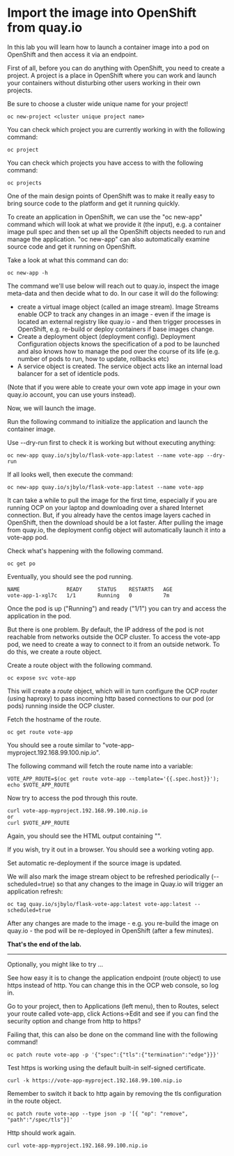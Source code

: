 # Import the image into OpenShift from quay.io 

In this lab you will learn how to launch a container image into a pod on OpenShift and then access it via an endpoint.

First of all, before you can do anything with OpenShift, you need to create a project.  A project is a place in OpenShift where you can work and launch your containers without disturbing other users working in their own projects. 

Be sure to choose a cluster wide unique name for your project!

```
oc new-project <cluster unique project name>
```

You can check which project you are currently working in with the following command:

```
oc project
```

You can check which projects you have access to with the following command:

```
oc projects
```

One of the main design points of OpenShift was to make it really easy to bring source code to the platform and get it running quickly. 

To create an application in OpenShift, we can use the "oc new-app" command which will look at what we provide it (the input), e.g. a container image pull spec and then set up all the OpenShift objects needed to run and manage the application. "oc new-app" can also automatically examine source code and get it running on OpenShift.

Take a look at what this command can do:

```
oc new-app -h
```

The command we'll use below will reach out to quay.io, inspect the image meta-data and then decide what to do. In our case it will do the following:
- create a virtual image object (called an image stream).  Image Streams enable OCP to track any changes in an image - even if the image is located an external registry like quay.io - and then trigger processes in OpenShift, e.g. re-build or deploy containers if base images change.
- Create a deployment object (deployment config).  Deployment Configuration objects knows the specification of a pod to be launched and also knows how to manage the pod over the course of its life (e.g. number of pods to run, how to update, rollbacks etc) 
- A service object is created.  The service object acts like an internal load balancer for a set of identicle pods. 

(Note that if you were able to create your own vote app image in your own quay.io account, you can use yours instead).

Now, we will launch the image. 

Run the following command to initialize the application and launch the container image.

Use --dry-run first to check it is working but without executing anything:

```
oc new-app quay.io/sjbylo/flask-vote-app:latest --name vote-app --dry-run 
```

If all looks well, then execute the command: 

```
oc new-app quay.io/sjbylo/flask-vote-app:latest --name vote-app 
```

It can take a while to pull the image for the first time, especially if you are running OCP on your laptop and downloading over a shared Internet connection.   But, if you already have the centos image layers cached in OpenShift, then the download should be a lot faster. 
After pulling the image from quay.io, the deployment config object will automatically launch it into a vote-app pod. 

Check what's happening with the following command.

```
oc get po
```

Eventually, you should see the pod running.

```
NAME               READY     STATUS    RESTARTS   AGE
vote-app-1-xgl7c   1/1       Running   0          7m
```

Once the pod is up ("Running") and ready ("1/1") you can try and access the application in the pod.


But there is one problem.  By default, the IP address of the pod is not reachable from networks outside the OCP cluster. To access the vote-app pod, we need to create a way to connect to it from an outside network.  To do this, we create a route object.  

Create a route object with the following command.

```
oc expose svc vote-app
```

This will create a _route_ object, which will in turn configure the OCP router (using haproxy) to pass incoming http based connections to our pod (or pods) running inside the OCP cluster. 

Fetch the hostname of the route.

```
oc get route vote-app 
```

You should see a route similar to "vote-app-myproject.192.168.99.100.nip.io".

The following command will fetch the route name into a variable:

```
VOTE_APP_ROUTE=$(oc get route vote-app --template='{{.spec.host}}'); echo $VOTE_APP_ROUTE
```

Now try to access the pod through this route.

```
curl vote-app-myproject.192.168.99.100.nip.io
or 
curl $VOTE_APP_ROUTE
```

Again, you should see the HTML output containing "<title>Favourite Linux distribution</title>". 

If you wish, try it out in a browser.  You should see a working voting app.

Set automatic re-deployment if the source image is updated. 

We will also mark the image stream object to be refreshed periodically (--scheduled=true) so that any changes to the image in Quay.io will trigger an application refresh:

```
oc tag quay.io/sjbylo/flask-vote-app:latest vote-app:latest --scheduled=true
```

After any changes are made to the image - e.g. you re-build the image on quay.io - the pod will be re-deployed in OpenShift (after a few minutes). 

**That's the end of the lab.**

---
Optionally, you might like to try ...

See how easy it is to change the application endpoint (route object) to use https instead of http. 
You can change this in the OCP web console, so log in.

Go to your project, then to Applications (left menu), then to Routes, select your route called vote-app, click Actions->Edit and see if you can find the security option and change from http to https?

Failing that, this can also be done on the command line with the following command!

```
oc patch route vote-app -p '{"spec":{"tls":{"termination":"edge"}}}'
```

Test https is working using the default built-in self-signed certificate. 

```
curl -k https://vote-app-myproject.192.168.99.100.nip.io
```

Remember to switch it back to http again by removing the tls configuration in the route object.

```
oc patch route vote-app --type json -p '[{ "op": "remove", "path":"/spec/tls"}]'
```

Http should work again.

```
curl vote-app-myproject.192.168.99.100.nip.io
```

